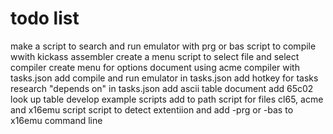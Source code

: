 # todo list

make a script to search and run emulator with prg or bas
script to compile wwith kickass assembler
create a menu script to select file and select compiler
create menu for options
document using acme compiler with tasks.json
add compile and run emulator in tasks.json
add hotkey for tasks
research "depends on" in tasks.json
add ascii table document
add 65c02 look up table
develop example scripts
add to path script for files cl65, acme and x16emu script
script to detect extentiion and add -prg  or -bas to x16emu command line
